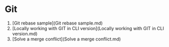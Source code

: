 # Git

1. [Git rebase sample](Git rebase sample.md)
1. [Locally working with GIT in CLI version](Locally working with GIT in CLI version.md)
1. [Solve a merge conflict](Solve a merge conflict.md)
